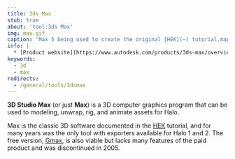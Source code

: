 ```yaml
---
title: 3ds Max
stub: true
about: 'tool:3ds Max'
img: max.gif
caption: 'Max 5 being used to create the original [HEK](~) tutorial.map'
info: |
  * [Product website](https://www.autodesk.com/products/3ds-max/overview)
keywords:
  - 3d
  - max
redirects:
  - /general/tools/3dsmax
---
```

**3D Studio Max** (or just **Max**) is a 3D computer graphics program that can be used to modeling, unwrap, rig, and animate assets for Halo.

Max is the classic 3D software documented in the [HEK](~) tutorial, and for many years was the only tool with exporters available for Halo 1 and 2. The free version, [Gmax](~), is also viable but lacks many features of the paid product and was discontinued in 2005.
